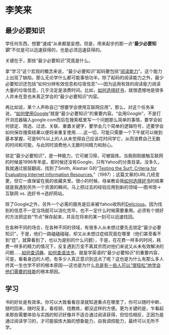 # 李笑来

## 最少必要知识

学任何东西，想要“速成”从来都是妄想。但是，用来起步的那一点“**最少必要知识**”不仅是可以迅速获得的，也是必须迅速获得的。

关键在于，那些“最少必要知识”究竟是什么。

拿“学习”这个宏观的概念来说，“最少必要知识”起码要包括“[阅读能力](https://web.archive.org/web/20120814095448/http://www.lixiaolai.com/archives/434.html)”。这个能力上出现了缺陷，那么无论学什么都可能事倍功半。除了起码的阅读能力之外，最少必要知识还包括“如何分辨有效信息和垃圾信息”──因为运用有效的阅读能力阅读大量的垃圾信息，几乎注定是浪费时间。比如，[如何选择好书](https://web.archive.org/web/20120814095448/http://www.lixiaolai.com/archives/8981.html)，就很遗憾地是很多人并未在意也未真正学会的“最少必要知识”内容。

再比如说，某个人声称自己“想要学会使用互联网应用”。那么，对这个任务来说，“[如何使用Google](https://web.archive.org/web/20120814095448/http://www.lixiaolai.com/archives/992.html)”就是“最少必要知识”的重要内容。“会用Google”，不是打开浏览器输入google.com而后在搜索框里写一个问题那么简单的事情，要学会如何锁定、筛选、过滤、关联、重置关键字，要学会几个简单的逻辑符号，还要学会如何保存搜索结果以便将来重复使用……这一切，可能只需要一个下午就可以做到基本掌握，可是90%以上的人从未觉得自己应该花时间学它，从而浪费自己无数的时间和可能，与此同时浪费他人无数时间精力和耐心。

锁定“最少必要知识”，是一种能力，它可被习得，可被锻炼。当我刚刚接触互联网的时候是1996年年底，那时候还没有Google，只有Yahoo的分类目录。没多久，我就通过层层翻阅，找到了Smith, Alastair G的“[Testing the Surf: Criteria for Evaluating Internet Information Resources.](https://web.archive.org/web/20120814095448/http://epress.lib.uh.edu/pr/v8/n3/smit8n3.html)”（1997）；这篇文章的URL几经变更，但它一直保留在我的收藏夹里。很小的时候，母亲教会我[如何选择好书](https://web.archive.org/web/20120814095448/http://www.lixiaolai.com/archives/8981.html)的结果就是我遇到另外一个资源的瞬间，马上把过去的经验应用到新的领域──图书馆→互联网 vs. 选好书→选好网站。

除了Google之外，另外一个必需的服务是后来被Yahoo收购的[Delicious](https://web.archive.org/web/20120814095448/http://www.lixiaolai.com/archives/7609.html)。因为找到的信息不一定当场就可以消化完毕，也不一定什么时候需要重用。必须有个很好的方法把这些“节点”保存起来，并且在将来的某一刻可以迅速找回。

在各种不同的场合，在各种不同的领域，有很多人从未想过要先去锁定“最少必要知识”，于是，他们一路磕磕碰碰，却又从未想过症结究竟在哪里（他们甚至看不到“症”，就算看到了，也以为是别的什么问题），于是，在花费一样多的时间，耗费一样多的精力的情况下，反复遇到万变不离其宗而对他们来说又从未有效解决的问题……[如何查词典](https://web.archive.org/web/20120814095448/http://www.lixiaolai.com/archives/933.html)、[如何查语法书](https://web.archive.org/web/20120814095448/http://www.lixiaolai.com/archives/260.html)，就是学英语的“最少必要知识”的重要内容，可是，看看身边的人吧，有多少人真正意识到这点了呢？这也是为什么有那么多人终其一生也学不好的根本原因──这也是为什么[总是有一些人可以“很轻松”地学会他们需要的技能](https://web.archive.org/web/20120814095448/http://www.lixiaolai.com/archives/1360.html)的根本原因。

## 学习

书的好处是有效率。你可以大致看看目录就知道重点在哪里了，你可以随时中断、随时回来，随时反复。看视频、找教练，都没这样的方便。更为关键的是，乍看起来那些需要体验与实践的知识好像并不适合通过阅读获得，但恰恰相反，正因为是通过阅读学习的，才可能锻炼大脑的想象能力，自我调控能力，最终可以无所不学。

